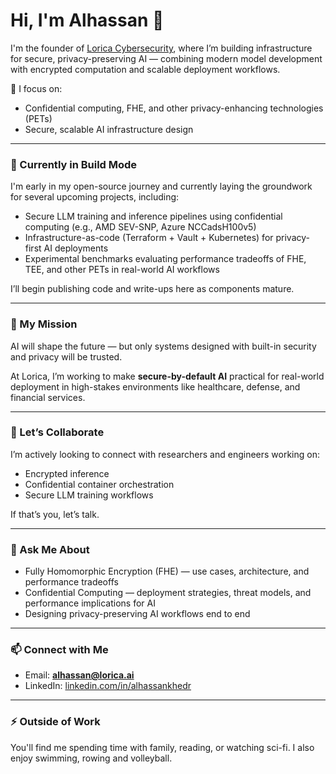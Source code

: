 # Hi, I'm Alhassan 👋

I'm the founder of [Lorica Cybersecurity](https://loricacyber.com), where I’m building infrastructure for secure, privacy-preserving AI — combining modern model development with encrypted computation and scalable deployment workflows.

🔐 I focus on:

- Confidential computing, FHE, and other privacy-enhancing technologies (PETs)
- Secure, scalable AI infrastructure design

---

### 🚧 Currently in Build Mode

I'm early in my open-source journey and currently laying the groundwork for several upcoming projects, including:

- Secure LLM training and inference pipelines using confidential computing (e.g., AMD SEV-SNP, Azure NCCadsH100v5)
- Infrastructure-as-code (Terraform + Vault + Kubernetes) for privacy-first AI deployments
- Experimental benchmarks evaluating performance tradeoffs of FHE, TEE, and other PETs in real-world AI workflows

I’ll begin publishing code and write-ups here as components mature.

---

### 🧭 My Mission

AI will shape the future — but only systems designed with built-in security and privacy will be trusted.

At Lorica, I’m working to make **secure-by-default AI** practical for real-world deployment in high-stakes environments like healthcare, defense, and financial services.

---

### 🤝 Let’s Collaborate

I’m actively looking to connect with researchers and engineers working on:

- Encrypted inference
- Confidential container orchestration
- Secure LLM training workflows

If that’s you, let’s talk.

---

### 💬 Ask Me About

- Fully Homomorphic Encryption (FHE) — use cases, architecture, and performance tradeoffs
- Confidential Computing — deployment strategies, threat models, and performance implications for AI
- Designing privacy-preserving AI workflows end to end

---

### 📫 Connect with Me

- Email: **alhassan@lorica.ai**
- LinkedIn: [linkedin.com/in/alhassankhedr](https://www.linkedin.com/in/alhassankhedr)

---

### ⚡ Outside of Work

You'll find me spending time with family, reading, or watching sci-fi. I also enjoy swimming, rowing and volleyball.
